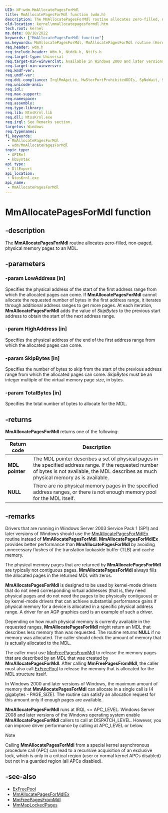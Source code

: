 ```yaml
---
UID: NF:wdm.MmAllocatePagesForMdl
title: MmAllocatePagesForMdl function (wdm.h)
description: The MmAllocatePagesForMdl routine allocates zero-filled, nonpaged, physical memory pages to an MDL.
old-location: kernel\mmallocatepagesformdl.htm
tech.root: kernel
ms.date: 08/18/2022
keywords: ["MmAllocatePagesForMdl function"]
ms.keywords: MmAllocatePagesForMdl, MmAllocatePagesForMdl routine [Kernel-Mode Driver Architecture], k106_bb9bac91-62a6-45f8-9133-0d23eda07b1e.xml, kernel.mmallocatepagesformdl, wdm/MmAllocatePagesForMdl
req.header: wdm.h
req.include-header: Wdm.h, Ntddk.h, Ntifs.h
req.target-type: Universal
req.target-min-winverclnt: Available in Windows 2000 and later versions of Windows; however, MmAllocatePagesForMdlEx should be used instead of MmAllocatePagesForMdl in Windows Server 2003 Service Pack 1 (SP1) and later versions of Windows.
req.target-min-winversvr: 
req.kmdf-ver: 
req.umdf-ver: 
req.ddi-compliance: IrqlMmApcLte, HwStorPortProhibitedDDIs, SpNoWait, StorPortStartIo
req.unicode-ansi: 
req.idl: 
req.max-support: 
req.namespace: 
req.assembly: 
req.type-library: 
req.lib: NtosKrnl.lib
req.dll: NtosKrnl.exe
req.irql: See Remarks section.
targetos: Windows
req.typenames: 
f1_keywords:
 - MmAllocatePagesForMdl
 - wdm/MmAllocatePagesForMdl
topic_type:
 - APIRef
 - kbSyntax
api_type:
 - DllExport
api_location:
 - NtosKrnl.exe
api_name:
 - MmAllocatePagesForMdl
---
```


# MmAllocatePagesForMdl function

## -description

The **MmAllocatePagesForMdl** routine allocates zero-filled, non-paged, physical memory pages to an MDL.

## -parameters

### -param LowAddress [in]

Specifies the physical address of the start of the first address range from which the allocated pages can come. If **MmAllocatePagesForMdl** cannot allocate the requested number of bytes in the first address range, it iterates through additional address ranges to get more pages. At each iteration, **MmAllocatePagesForMdl** adds the value of *SkipBytes* to the previous start address to obtain the start of the next address range.

### -param HighAddress [in]

Specifies the physical address of the end of the first address range from which the allocated pages can come.

### -param SkipBytes [in]

Specifies the number of bytes to skip from the start of the previous address range from which the allocated pages can come. *SkipBytes* must be an integer multiple of the virtual memory page size, in bytes.

### -param TotalBytes [in]

Specifies the total number of bytes to allocate for the MDL.

## -returns

**MmAllocatePagesForMdl** returns one of the following:

| Return code | Description |
|--|--|
| **MDL pointer** | The MDL pointer describes a set of physical pages in the specified address range. If the requested number of bytes is not available, the MDL describes as much physical memory as is available. |
| **NULL** | There are no physical memory pages in the specified address ranges, or there is not enough memory pool for the MDL itself. |

## -remarks

Drivers that are running in Windows Server 2003 Service Pack 1 (SP1) and later versions of Windows should use the [MmAllocatePagesForMdlEx](./nf-wdm-mmallocatepagesformdlex.md) routine instead of **MmAllocatePagesForMdl**. **MmAllocatePagesForMdlEx** provides better performance than **MmAllocatePagesForMdl** by avoiding unnecessary flushes of the translation lookaside buffer (TLB) and cache memory.

The physical memory pages that are returned by **MmAllocatePagesForMdl** are typically not contiguous pages. **MmAllocatePagesForMdl** always fills the allocated pages in the returned MDL with zeros.

**MmAllocatePagesForMdl** is designed to be used by kernel-mode drivers that do not need corresponding virtual addresses (that is, they need physical pages and do not need the pages to be physically contiguous) or by kernel-mode drivers that can achieve substantial performance gains if physical memory for a device is allocated in a specific physical address range. A driver for an AGP graphics card is an example of such a driver.

Depending on how much physical memory is currently available in the requested ranges, **MmAllocatePagesForMdl** might return an MDL that describes less memory than was requested. The routine returns **NULL** if no memory was allocated. The caller should check the amount of memory that is actually allocated to the MDL.

The caller must use [MmFreePagesFromMdl](./nf-wdm-mmfreepagesfrommdl.md) to release the memory pages that are described by an MDL that was created by **MmAllocatePagesForMdl**. After calling **MmFreePagesFromMdl**, the caller must also call [ExFreePool](../ntddk/nf-ntddk-exfreepool.md) to release the memory that is allocated for the MDL structure itself.

In Windows 2000 and later versions of Windows, the maximum amount of memory that **MmAllocatePagesForMdl** can allocate in a single call is (4 gigabytes - PAGE_SIZE). The routine can satisfy an allocation request for this amount only if enough pages are available.

**MmAllocatePagesForMdl** runs at IRQL <= APC_LEVEL. Windows Server 2008 and later versions of the Windows operating system enable **MmAllocatePagesForMdl** callers to call at DISPATCH_LEVEL. However, you can improve driver performance by calling at APC_LEVEL or below.

> [!NOTE]
> Calling **MmAllocatePagesForMdl** from a special kernel asynchronous procedure call (APC) can lead to a recursive acquisition of an exclusive lock, which is only in a critical region (user or normal kernel APCs disabled) but not in a guarded region (all APCs disabled).

## -see-also

- [ExFreePool](../ntddk/nf-ntddk-exfreepool.md)
- [MmAllocatePagesForMdlEx](./nf-wdm-mmallocatepagesformdlex.md)
- [MmFreePagesFromMdl](./nf-wdm-mmfreepagesfrommdl.md)
- [MmMapLockedPages](./nf-wdm-mmmaplockedpages.md)
